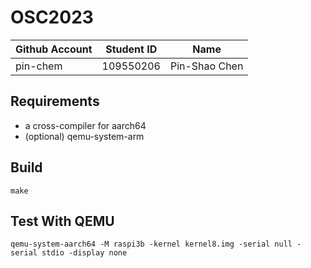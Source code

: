 # OSC2023

| Github Account | Student ID | Name          |
|----------------|------------|---------------|
| pin-chem | 109550206    | Pin-Shao Chen |

## Requirements

* a cross-compiler for aarch64
* (optional) qemu-system-arm

## Build 

```
make
```

## Test With QEMU

```
qemu-system-aarch64 -M raspi3b -kernel kernel8.img -serial null -serial stdio -display none
```
